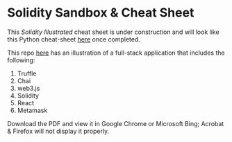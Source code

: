 # Solidity Sandbox & Cheat Sheet
This *Solidity Illustrated* cheat sheet is under construction and will look like this Python cheat-sheet [here](https://richard-burd.github.io/python-illustrated/) once completed.

This repo [here](https://github.com/Richard-Burd/social-network) has an illustration of a full-stack application that includes the following:
1. Truffle
2. Chai
3. web3.js
4. Solidity
5. React
6. Metamask

Download the PDF and view it in Google Chrome or Microsoft Bing; Acrobat & Firefox will not display it properly.
